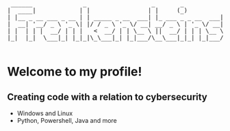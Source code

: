 <pre> 
 ______              _                  _       _            _____          _      
|  ____|            | |                | |     (_)          / ____|        | |     
| |__ _ __ ___ _ __ | | _____ _ __  ___| |_ ___ _ _ __  ___| |     ___   __| | ___ 
|  __| '__/ _ \ '_ \| |/ / _ \ '_ \/ __| __/ _ \ | '_ \/ __| |    / _ \ / _` |/ _ \
| |  | | |  __/ | | |   <  __/ | | \__ \ ||  __/ | | | \__ \ |___| (_) | (_| |  __/
|_|  |_|  \___|_| |_|_|\_\___|_| |_|___/\__\___|_|_| |_|___/\_____\___/ \__,_|\___|
 </pre>

# Welcome to my profile!

## Creating code with a relation to cybersecurity
* Windows and Linux
* Python, Powershell, Java and more


<!---
FrenkensteinsCode/FrenkensteinsCode is a ✨ special ✨ repository because its `README.md` (this file) appears on your GitHub profile.
You can click the Preview link to take a look at your changes.
--->
